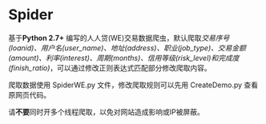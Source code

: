 # Spider
基于**Python 2.7+** 编写的人人贷(WE)交易数据爬虫，默认爬取*交易序号(loanid)、用户名(user_name)、地址(address)、职业(job_type)、交易金额(amount)、利率(interest)、周期(months)、信用等级(risk_level)*和*完成度(finish_ratio)*，可以通过修改正则表达式匹配部分修改爬取内容。

爬取数据使用 SpiderWE.py 文件，修改爬取规则可以先用 CreateDemo.py 查看原网页代码。

请**不要**同时开多个线程爬取，以免对网站造成影响或IP被屏蔽。
